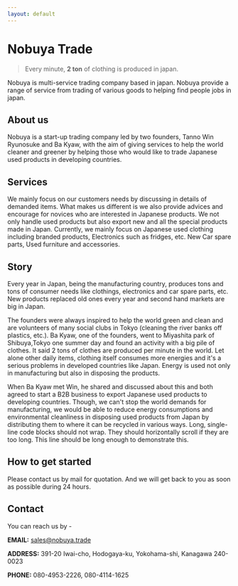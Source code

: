 ```yaml
---
layout: default
---
```



# Nobuya Trade

> Every minute, **2 ton** of clothing is produced in japan.

Nobuya is multi-service trading company based in japan. Nobuya provide a range of service from trading of various goods to helping find people jobs in japan.

## About us

Nobuya is a start-up trading company led by two founders, Tanno Win Ryunosuke and Ba Kyaw, with the aim of giving services 
to help the world cleaner and greener by helping those who would like to trade Japanese used products in developing countries.


## Services
We mainly focus on our customers needs by discussing in details of demanded items.
What makes us different is we also provide advices and encourage for novices who are interested in Japanese products.
We not only handle used products but also export new and all the special products made in Japan.
Currently, we mainly focus on 
Japanese used clothing including branded products, 
Electronics such as fridges, etc.
New Car spare parts,
Used furniture and accessories.

## Story

Every year in Japan, being the manufacturing country, produces tons and tons of consumer needs like clothings,
electronics and car spare parts, etc.
New products replaced old ones every year and second hand markets are big in Japan.


The founders were always inspired to help the world green and clean and are volunteers of many social clubs in Tokyo 
(cleaning the river banks off plastics, etc.).
Ba Kyaw, one of the founders, went to Miyashita park of Shibuya,Tokyo one summer day and found an activity with a big pile of clothes.
It said 2 tons of clothes are produced per minute in the world.
Let alone other daily items, clothing itself consumes more energies and it's a serious problems in developed countries like Japan.
Energy is used not only in manufacturing but also in disposing the products.

 
When Ba Kyaw met Win, he shared and discussed about this and both agreed to start a B2B business to export Japanese used products
to developing countries.
Though, we can't stop the world demands for manufacturing, we would be able to reduce energy consumptions and environmental cleanliness
in disposing used products from Japan by distributing them to where it can be recycled in various ways.
Long, single-line code blocks should not wrap. They should horizontally scroll if they are too long. This line should be long enough to demonstrate this.

## How to get started
Please contact us by mail for quotation. And we will get back to you as soon as possible during 24 hours.

## Contact
You can reach us by -

**EMAIL:** sales@nobuya.trade


**ADDRESS:** 391-20 Iwai-cho, Hodogaya-ku, Yokohama-shi, Kanagawa 240-0023


**PHONE:** 080-4953-2226, 080-4114-1625

